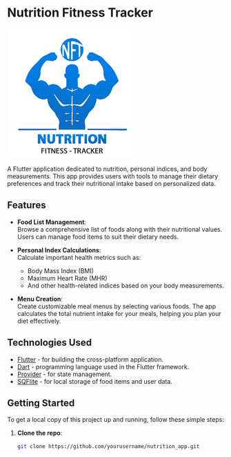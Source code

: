 # Nutrition Fitness Tracker  

![Nutrition App Logo](https://github.com/cardentey86/nutrition_fit_tracker/blob/master/img/logo_nft_blue_transparent.png) <!-- Optionally include a logo -->  

A Flutter application dedicated to nutrition, personal indices, and body measurements. This app provides users with tools to manage their dietary preferences and track their nutritional intake based on personalized data.  

## Features  

- **Food List Management**:  
  Browse a comprehensive list of foods along with their nutritional values. Users can manage food items to suit their dietary needs.  

- **Personal Index Calculations**:  
  Calculate important health metrics such as:  
  - Body Mass Index (BMI)  
  - Maximum Heart Rate (MHR)  
  - And other health-related indices based on your body measurements.  

- **Menu Creation**:  
  Create customizable meal menus by selecting various foods. The app calculates the total nutrient intake for your meals, helping you plan your diet effectively.  

## Technologies Used  

- [Flutter](https://flutter.dev/) - for building the cross-platform application.  
- [Dart](https://dart.dev/) - programming language used in the Flutter framework.  
- [Provider](https://pub.dev/packages/provider) - for state management.  
- [SQFlite](https://pub.dev/packages/sqflite) - for local storage of food items and user data.  

## Getting Started  

To get a local copy of this project up and running, follow these simple steps:  

1. **Clone the repo**:  
   ```bash  
   git clone https://github.com/yourusername/nutrition_app.git  
